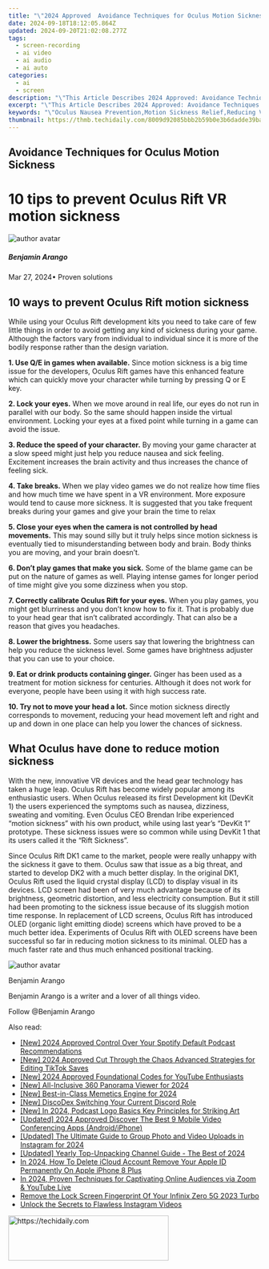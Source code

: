 ```yaml
---
title: "\"2024 Approved  Avoidance Techniques for Oculus Motion Sickness\""
date: 2024-09-18T18:12:05.864Z
updated: 2024-09-20T21:02:08.277Z
tags: 
  - screen-recording
  - ai video
  - ai audio
  - ai auto
categories: 
  - ai
  - screen
description: "\"This Article Describes 2024 Approved: Avoidance Techniques for Oculus Motion Sickness\""
excerpt: "\"This Article Describes 2024 Approved: Avoidance Techniques for Oculus Motion Sickness\""
keywords: "\"Oculus Nausea Prevention,Motion Sickness Relief,Reducing VR Discomfort,Avoid Oculus Illness,VR Comfort Tips,Minimize Virtual Sickness,No-Nausea Headset Use\""
thumbnail: https://thmb.techidaily.com/8009d92085bbb2b59b0e3b6dadde39baefbadc66eb27ccbe212107fc43a67273.jpg
---
```


## Avoidance Techniques for Oculus Motion Sickness

# 10 tips to prevent Oculus Rift VR motion sickness

![author avatar](https://images.wondershare.com/filmora/article-images/benjamin-arango-author.jpg)

##### Benjamin Arango

 Mar 27, 2024• Proven solutions

## 10 ways to prevent Oculus Rift motion sickness

 While using your Oculus Rift development kits you need to take care of few little things in order to avoid getting any kind of sickness during your game. Although the factors vary from individual to individual since it is more of the bodily response rather than the design variation.

**1\. Use Q/E in games when available.** Since motion sickness is a big time issue for the developers, Oculus Rift games have this enhanced feature which can quickly move your character while turning by pressing Q or E key.

**2\. Lock your eyes.** When we move around in real life, our eyes do not run in parallel with our body. So the same should happen inside the virtual environment. Locking your eyes at a fixed point while turning in a game can avoid the issue.

**3\. Reduce the speed of your character.** By moving your game character at a slow speed might just help you reduce nausea and sick feeling. Excitement increases the brain activity and thus increases the chance of feeling sick.

**4\. Take breaks.** When we play video games we do not realize how time flies and how much time we have spent in a VR environment. More exposure would tend to cause more sickness. It is suggested that you take frequent breaks during your games and give your brain the time to relax

**5\. Close your eyes when the camera is not controlled by head movements.** This may sound silly but it truly helps since motion sickness is eventually tied to misunderstanding between body and brain. Body thinks you are moving, and your brain doesn’t.

**6\. Don’t play games that make you sick.** Some of the blame game can be put on the nature of games as well. Playing intense games for longer period of time might give you some dizziness when you stop.

**7\. Correctly calibrate Oculus Rift for your eyes.** When you play games, you might get blurriness and you don’t know how to fix it. That is probably due to your head gear that isn’t calibrated accordingly. That can also be a reason that gives you headaches.

**8\. Lower the brightness.** Some users say that lowering the brightness can help you reduce the sickness level. Some games have brightness adjuster that you can use to your choice.

**9\. Eat or drink products containing ginger.** Ginger has been used as a treatment for motion sickness for centuries. Although it does not work for everyone, people have been using it with high success rate.

**10\. Try not to move your head a lot.** Since motion sickness directly corresponds to movement, reducing your head movement left and right and up and down in one place can help you lower the chances of sickness.

## What Oculus have done to reduce motion sickness

 With the new, innovative VR devices and the head gear technology has taken a huge leap. Oculus Rift has become widely popular among its enthusiastic users. When Oculus released its first Development kit (DevKit 1) the users experienced the symptoms such as nausea, dizziness, sweating and vomiting. Even Oculus CEO Brendan Iribe experienced “motion sickness” with his own product, while using last year’s “DevKit 1” prototype. These sickness issues were so common while using DevKit 1 that its users called it the “Rift Sickness”.

 Since Oculus Rift DK1 came to the market, people were really unhappy with the sickness it gave to them. Oculus saw that issue as a big threat, and started to develop DK2 with a much better display. In the original DK1, Oculus Rift used the liquid crystal display (LCD) to display visual in its devices. LCD screen had been of very much advantage because of its brightness, geometric distortion, and less electricity consumption. But it still had been promoting to the sickness issue because of its sluggish motion time response. In replacement of LCD screens, Oculus Rift has introduced OLED (organic light emitting diode) screens which have proved to be a much better idea. Experiments of Oculus Rift with OLED screens have been successful so far in reducing motion sickness to its minimal. OLED has a much faster rate and thus much enhanced positional tracking.

![author avatar](https://images.wondershare.com/filmora/article-images/benjamin-arango-author.jpg)

Benjamin Arango

Benjamin Arango is a writer and a lover of all things video.

Follow @Benjamin Arango


<ins class="adsbygoogle"
     style="display:block"
     data-ad-format="autorelaxed"
     data-ad-client="ca-pub-7571918770474297"
     data-ad-slot="1223367746"></ins>



<ins class="adsbygoogle"
     style="display:block"
     data-ad-client="ca-pub-7571918770474297"
     data-ad-slot="8358498916"
     data-ad-format="auto"
     data-full-width-responsive="true"></ins>


<span class="atpl-alsoreadstyle">Also read:</span>
<div><ul>
<li><a href="https://fox-blue.techidaily.com/new-2024-approved-control-over-your-spotify-default-podcast-recommendations/"><u>[New] 2024 Approved Control Over Your Spotify Default Podcast Recommendations</u></a></li>
<li><a href="https://fox-blue.techidaily.com/new-2024-approved-cut-through-the-chaos-advanced-strategies-for-editing-tiktok-saves/"><u>[New] 2024 Approved Cut Through the Chaos Advanced Strategies for Editing TikTok Saves</u></a></li>
<li><a href="https://youtube-zero.techidaily.com/024-approved-foundational-codes-for-youtube-enthusiasts/"><u>[New] 2024 Approved Foundational Codes for YouTube Enthusiasts</u></a></li>
<li><a href="https://fox-blue.techidaily.com/new-all-inclusive-360-panorama-viewer-for-2024/"><u>[New] All-Inclusive 360 Panorama Viewer for 2024</u></a></li>
<li><a href="https://fox-blue.techidaily.com/new-best-in-class-memetics-engine-for-2024/"><u>[New] Best-in-Class Memetics Engine for 2024</u></a></li>
<li><a href="https://discord-videos.techidaily.com/new-discodex-switching-your-current-discord-role/"><u>[New] DiscoDex Switching Your Current Discord Role</u></a></li>
<li><a href="https://fox-blue.techidaily.com/new-in-2024-podcast-logo-basics-key-principles-for-striking-art/"><u>[New] In 2024, Podcast Logo Basics Key Principles for Striking Art</u></a></li>
<li><a href="https://screen-capture.techidaily.com/updated-2024-approved-discover-the-best-9-mobile-video-conferencing-apps-androidiphone/"><u>[Updated] 2024 Approved Discover The Best 9 Mobile Video Conferencing Apps (Android/iPhone)</u></a></li>
<li><a href="https://instagram-video-recordings.techidaily.com/updated-the-ultimate-guide-to-group-photo-and-video-uploads-in-instagram-for-2024/"><u>[Updated] The Ultimate Guide to Group Photo and Video Uploads in Instagram for 2024</u></a></li>
<li><a href="https://fox-blue.techidaily.com/updated-yearly-top-unpacking-channel-guide-the-best-of-2024/"><u>[Updated] Yearly Top-Unpacking Channel Guide - The Best of 2024</u></a></li>
<li><a href="https://apple-account.techidaily.com/in-2024-how-to-delete-icloud-account-remove-your-apple-id-permanently-on-apple-iphone-8-plus-by-drfone-ios/"><u>In 2024, How To Delete iCloud Account Remove Your Apple ID Permanently On Apple iPhone 8 Plus</u></a></li>
<li><a href="https://vp-tips.techidaily.com/in-2024-proven-techniques-for-captivating-online-audiences-via-zoom-and-youtube-live/"><u>In 2024, Proven Techniques for Captivating Online Audiences via Zoom & YouTube Live</u></a></li>
<li><a href="https://unlock-android.techidaily.com/remove-the-lock-screen-fingerprint-of-your-infinix-zero-5g-2023-turbo-by-drfone-android/"><u>Remove the Lock Screen Fingerprint Of Your Infinix Zero 5G 2023 Turbo</u></a></li>
<li><a href="https://instagram-videos.techidaily.com/unlock-the-secrets-to-flawless-instagram-videos/"><u>Unlock the Secrets to Flawless Instagram Videos</u></a></li>
</ul></div>

<!-- affiliate ads begin -->
<a href="https://wigfever.sjv.io/c/5597632/2014853/22899" target="_top" id="2014853">
  <img src="//a.impactradius-go.com/display-ad/22899-2014853" border="0" alt="https://techidaily.com" width="320" height="90"/>
</a>
<img height="0" width="0" src="https://wigfever.sjv.io/i/5597632/2014853/22899" style="position:absolute;visibility:hidden;" border="0" />
<!-- affiliate ads end -->

